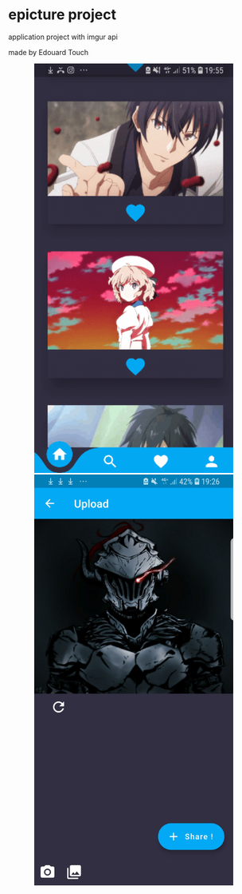 # epicture project

application project with imgur api

made by Edouard Touch 

<div align="center">
    <img src="SmartSelect_20201026-195520.gif" width="400px"</img> 
    <img src="Screenshot_20201029-192626.jpg" width="400px"</img> 
</div>

